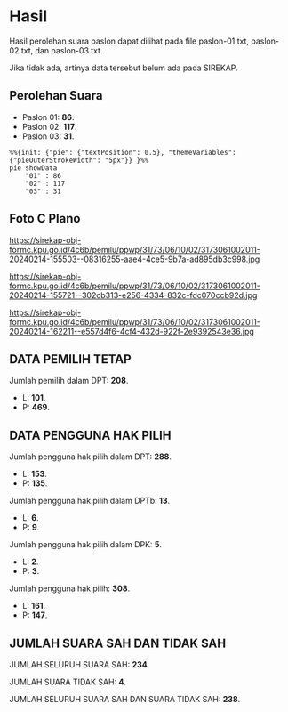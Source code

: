 # Hasil

Hasil perolehan suara paslon dapat dilihat pada file paslon-01.txt, paslon-02.txt, dan paslon-03.txt.

Jika tidak ada, artinya data tersebut belum ada pada SIREKAP.

## Perolehan Suara

 * Paslon 01: **86**.
 * Paslon 02: **117**.
 * Paslon 03: **31**.

```mermaid
%%{init: {"pie": {"textPosition": 0.5}, "themeVariables": {"pieOuterStrokeWidth": "5px"}} }%%
pie showData
    "01" : 86
    "02" : 117
    "03" : 31
```
## Foto C Plano

https://sirekap-obj-formc.kpu.go.id/4c6b/pemilu/ppwp/31/73/06/10/02/3173061002011-20240214-155503--08316255-aae4-4ce5-9b7a-ad895db3c998.jpg

https://sirekap-obj-formc.kpu.go.id/4c6b/pemilu/ppwp/31/73/06/10/02/3173061002011-20240214-155721--302cb313-e256-4334-832c-fdc070ccb92d.jpg

https://sirekap-obj-formc.kpu.go.id/4c6b/pemilu/ppwp/31/73/06/10/02/3173061002011-20240214-162211--e557d4f6-4cf4-432d-922f-2e9392543e36.jpg

## DATA PEMILIH TETAP

Jumlah pemilih dalam DPT: **208**.
 * L: **101**.
 * P: **469**.

## DATA PENGGUNA HAK PILIH

Jumlah pengguna hak pilih dalam DPT: **288**.
 * L: **153**.
 * P: **135**.

Jumlah pengguna hak pilih dalam DPTb: **13**.
 * L: **6**.
 * P: **9**.

Jumlah pengguna hak pilih dalam DPK: **5**.
 * L: **2**.
 * P: **3**.

Jumlah pengguna hak pilih: **308**.
 * L: **161**.
 * P: **147**.

## JUMLAH SUARA SAH DAN TIDAK SAH

JUMLAH SELURUH SUARA SAH: **234**.

JUMLAH SUARA TIDAK SAH: **4**.

JUMLAH SELURUH SUARA SAH DAN SUARA TIDAK SAH: **238**.
